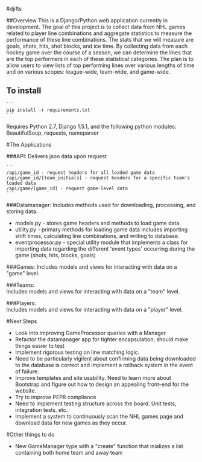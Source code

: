#djifts

##Overview 
This is a Django/Python web application currently in development. 
The goal of this project is to collect data from NHL games related to
player line combinations and aggregate statistics to measure the performance
of these line combinations.  The stats that we will measure are goals, shots,
hits, shot blocks, and ice time.  By collecting data from each hockey game over
the course of a season, we can determine the lines that are the top performers 
in each of these statistical categories.  The plan is to allow users to view 
lists of top performing lines over various lengths of time and on various 
scopes: league-wide, team-wide, and game-wide.


To install
----------
	```
	pip install -r requirements.txt
	```


Requires Python 2.7, Django 1.5.1, and the following python modules: 
BeautifulSoup, requests, nameparser


#The Applications

###API: 
Delivers json data upon request

	```
	/api/game_id - request headers for all loaded game data
	/api/game_id/[team_initials] - request headers for a specific team's loaded data
	/api/game/[game_id] - request game-level data 
	```

###Datamanager: 
Includes methods used for downloading, processing, and storing data.

* models.py - stores game headers and methods to load game data.
* utility.py - primary methods for loading game data includes importing  
shift times, calculating line combinations, and writing to database.
* eventprocessor.py - special utility module that implements a class for 
importing data regarding the different 'event types' occurring 
during the game (shots, hits, blocks, goals)
	
###Games: 
Includes models and views for interacting with data on a "game" level.

###Teams:  
Includes models and views for interacting with data on a "team" level.
	
###Players:  
Includes models and views for interacting with data on a "player" level.
	

#Next Steps
* Look into improving GameProcessor queries with a Manager
* Refactor the datamanager app for tighter encapsulation; should make things easier to test
* Implement rigorous testing on line matching logic.  
* Need to be particularly vigilent about confirming data being downloaded
to the database is correct and implement a rollback system in the event of failure.  
* Improve templates and site usability.  Need to learn more about Bootstrap and figure out
how to design an appealing front-end for the website.
* Try to improve PEP8 compliance
* Need to implement testing structure across the board.  Unit tests, integration tests, etc.
* Implement a system to continuously scan the NHL games page and  download data
for new games as they occur.


#Other things to do
* New GameManager type with a "create" function that inializes a 
list containing both home team and away team
